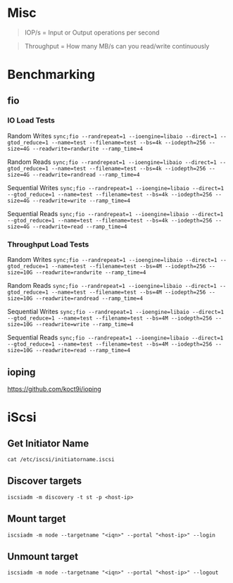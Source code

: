 # Misc
> IOP/s = Input or Output operations per second

> Throughput = How many MB/s can you read/write continuously

# Benchmarking
## fio
### IO Load Tests
Random Writes
`sync;fio --randrepeat=1 --ioengine=libaio --direct=1 --gtod_reduce=1 --name=test --filename=test --bs=4k --iodepth=256 --size=4G --readwrite=randwrite --ramp_time=4`

Random Reads
`sync;fio --randrepeat=1 --ioengine=libaio --direct=1 --gtod_reduce=1 --name=test --filename=test --bs=4k --iodepth=256 --size=4G --readwrite=randread --ramp_time=4`

Sequential Writes
`sync;fio --randrepeat=1 --ioengine=libaio --direct=1 --gtod_reduce=1 --name=test --filename=test --bs=4k --iodepth=256 --size=4G --readwrite=write --ramp_time=4`

Sequential Reads
`sync;fio --randrepeat=1 --ioengine=libaio --direct=1 --gtod_reduce=1 --name=test --filename=test --bs=4k --iodepth=256 --size=4G --readwrite=read --ramp_time=4`

### Throughput Load Tests
Random Writes
`sync;fio --randrepeat=1 --ioengine=libaio --direct=1 --gtod_reduce=1 --name=test --filename=test --bs=4M --iodepth=256 --size=10G --readwrite=randwrite --ramp_time=4`

Random Reads
`sync;fio --randrepeat=1 --ioengine=libaio --direct=1 --gtod_reduce=1 --name=test --filename=test --bs=4M --iodepth=256 --size=10G --readwrite=randread --ramp_time=4`

Sequential Writes
`sync;fio --randrepeat=1 --ioengine=libaio --direct=1 --gtod_reduce=1 --name=test --filename=test --bs=4M --iodepth=256 --size=10G --readwrite=write --ramp_time=4`

Sequential Reads
`sync;fio --randrepeat=1 --ioengine=libaio --direct=1 --gtod_reduce=1 --name=test --filename=test --bs=4M --iodepth=256 --size=10G --readwrite=read --ramp_time=4`


## ioping 
https://github.com/koct9i/ioping

# iScsi
## Get Initiator Name
`cat /etc/iscsi/initiatorname.iscsi`

## Discover targets
`iscsiadm -m discovery -t st -p <host-ip>`

## Mount target
`iscsiadm -m node --targetname "<iqn>" --portal "<host-ip>" --login`

## Unmount target
`iscsiadm -m node --targetname "<iqn>" --portal "<host-ip>" --logout`
